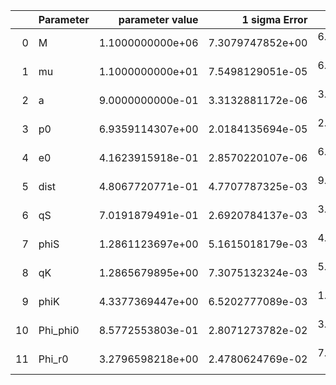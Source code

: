 |    | Parameter   |   parameter value |    1 sigma Error |   Relative Error |              SNR |
|---:|:------------|------------------:|-----------------:|-----------------:|-----------------:|
|  0 | M           |  1.1000000000e+06 | 7.3079747852e+00 | 6.6436134411e-06 | 1.9968396430e+02 |
|  1 | mu          |  1.1000000000e+01 | 7.5498129051e-05 | 6.8634662774e-06 | 1.9968396430e+02 |
|  2 | a           |  9.0000000000e-01 | 3.3132881172e-06 | 3.6814312414e-06 | 1.9968396430e+02 |
|  3 | p0          |  6.9359114307e+00 | 2.0184135694e-05 | 2.9100913262e-06 | 1.9968396430e+02 |
|  4 | e0          |  4.1623915918e-01 | 2.8570220107e-06 | 6.8638953054e-06 | 1.9968396430e+02 |
|  5 | dist        |  4.8067720771e-01 | 4.7707787325e-03 | 9.9251195105e-03 | 1.9968396430e+02 |
|  6 | qS          |  7.0191879491e-01 | 2.6920784137e-03 | 3.8353131918e-03 | 1.9968396430e+02 |
|  7 | phiS        |  1.2861123697e+00 | 5.1615018179e-03 | 4.0132588252e-03 | 1.9968396430e+02 |
|  8 | qK          |  1.2865679895e+00 | 7.3075132324e-03 | 5.6798500291e-03 | 1.9968396430e+02 |
|  9 | phiK        |  4.3377369447e+00 | 6.5202777089e-03 | 1.5031519412e-03 | 1.9968396430e+02 |
| 10 | Phi_phi0    |  8.5772553803e-01 | 2.8071273782e-02 | 3.2727571394e-02 | 1.9968396430e+02 |
| 11 | Phi_r0      |  3.2796598218e+00 | 2.4780624769e-02 | 7.5558521662e-03 | 1.9968396430e+02 |